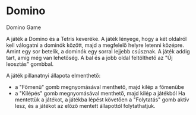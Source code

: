# Domino
Domino Game

A játék a Domino és a Tetris keveréke. A játék lényege, hogy a két oldalról kell válogatni a dominók között, majd a megfelelő helyre
letenni középre. Amint egy sor betelik, a dominók egy sorral lejjebb csúsznak. A játék addig tart, amíg még van lehetőség. 
A bal és a jobb oldal feltölthető az "Új leosztás" gombbal. 

A játék pillanatnyi állapota elmenthető:
- a "Főmenü" gomb megnyomásával menthető, majd kilép a főmenübe
- a "Kilépés" gomb megnyomásával menthető, majd kilép a játékból
Ha mentettük a játékot, a játékba lépést követően a "Folytatás" gomb aktív lesz, és a játékot az előző mentett állapottól folytathatjuk.
